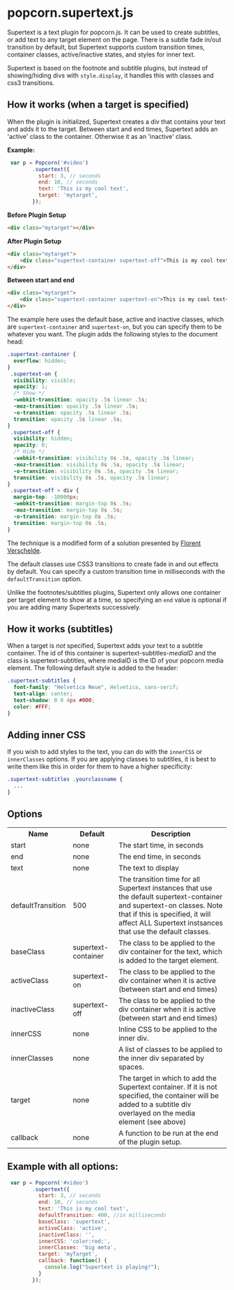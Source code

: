 popcorn.supertext.js
====================

Supertext is a text plugin for popcorn.js. It can be used to create subtitles, or add text to any target element on the page. There is a subtle fade in/out transition by default, but Supertext supports custom transition times, container classes, active/inactive states, and styles for inner text.

Supertext is based on the footnote and subtitle plugins, but instead of showing/hiding divs with `style.display`, it handles this with classes and css3 transitions.

How it works (when a target is specified)
-------------
When the plugin is initialized, Supertext creates a div that contains your text and adds it to the target. Between start and end times, Supertext adds an 'active' class to the container. Otherwise it as an 'inactive' class.

**Example:**
```javascript
 var p = Popcorn('#video')
        .supertext({
          start: 3, // seconds
          end: 10, // seconds
          text: 'This is my cool text',
          target: 'mytarget',
        });
```
**Before Plugin Setup**
```html
<div class="mytarget"></div>
```
**After Plugin Setup**
```html
<div class="mytarget">
	<div class="supertext-container supertext-off">This is my cool text</div>
</div>
```
**Between start and end**
```html
<div class="mytarget">
	<div class="supertext-container supertext-on">This is my cool text</div>
</div>
```
The example here uses the default base, active and inactive classes, which are `supertext-container` and `supertext-on`, but you can specify them to be whatever you want. The plugin adds the following styles to the document head:

```css
.supertext-container {
  overflow: hidden;
}
 .supertext-on {
  visibility: visible;
  opacity: 1;
  /* Show */
  -webkit-transition: opacity .5s linear .5s;
  -moz-transition: opacity .5s linear .5s;
  -o-transition: opacity .5s linear .5s;
  transition: opacity .5s linear .5s;
}
 .supertext-off {
  visibility: hidden;
  opacity: 0;
  /* Hide */
  -webkit-transition: visibility 0s .5s, opacity .5s linear;
  -moz-transition: visibility 0s .5s, opacity .5s linear;
  -o-transition: visibility 0s .5s, opacity .5s linear;
  transition: visibility 0s .5s, opacity .5s linear;
}
 .supertext-off > div {
  margin-top: -10000px;
  -webkit-transition: margin-top 0s .5s;
  -moz-transition: margin-top 0s .5s;
  -o-transition: margin-top 0s .5s;
  transition: margin-top 0s .5s;
}
```
The technique is a modified form of a solution presented by [Florent Verschelde](http://fvsch.com/code/transition-fade/test5.html).

The default classes use CSS3 transitions to create fade in and out effects by default. You can specify a custom transition time in milliseconds with the `defaultTransition` option.

Unlike the footnotes/subtitles plugins, Supertext only allows one container per target element to show at a time, so specifying an `end` value is optional if you are adding many Supertexts successively.

How it works (subtitles)
-------------
When a target is *not* specified, Supertext adds your text to a subtitle container. The id of this container is supertext-subtitles-*mediaID* and the class is supertext-subtitles, where mediaID is the ID of your popcorn media element. The following default style is added to the header:
```css
.supertext-subtitles { 
  font-family: "Helvetica Neue", Helvetica, sans-serif;
  text-align: center;
  text-shadow: 0 0 4px #000;
  color: #FFF;
}
```
Adding inner CSS
-------------
If you wish to add styles to the text, you can do with the `innerCSS` or `innerClasses` options. If you are applying classes to subtitles, it is best to write them like this in order for them to have a higher specificity:
```css
.supertext-subtitles .yourclassname {
  ...
}
```

Options
-------------
<table>
  <tr>
    <th>Name</th><th>Default</th><th>Description</th>
  </tr>
  <tr>
    <td>start</td><td>none</td><td>The start time, in seconds</td>
  </tr>
  <tr>
    <td>end</td><td>none</td><td>The end time, in seconds</td>
  </tr>
  <tr>
    <td>text</td><td>none</td><td>The text to display</td>
  </tr>
  <tr>
    <td>defaultTransition</td><td>500</td><td>The transition time for all Supertext instances that use the default supertext-container and supertext-on classes. Note that if this is specified, it will affect ALL Supertext instsances that use the default classes.</td>
  </tr>
  <tr>
    <td>baseClass</td><td>supertext-container</td><td>The class to be applied to the div container for the text, which is added to the target element.</td>
  </tr>
  <tr>
    <td>activeClass</td><td>supertext-on</td><td>The class to be applied to the div container when it is active (between start and end times)</td>
  </tr>
  <tr>
    <td>inactiveClass</td><td>supertext-off</td><td>The class to be applied to the div container when it is active (between start and end times)</td>
  </tr>
  <tr>
    <td>innerCSS</td><td>none</td><td>Inline CSS to be applied to the inner div.</td>
  </tr>
  <tr>
    <td>innerClasses</td><td>none</td><td>A list of classes to be applied to the inner div separated by spaces.</td>
  </tr>
  <tr>
    <td>target</td><td>none</td><td>The target in which to add the Supertext container. If it is not specified, the container will be added to a subtitle div overlayed on the media element (see above)</td>
  </tr>
   <tr>
    <td>callback</td><td>none</td><td>A function to be run at the end of the plugin setup.</td>
  </tr>
</table>


Example with all options:
-------------
```javascript
 var p = Popcorn('#video')
        .supertext({
          start: 3, // seconds
          end: 10, // seconds
          text: 'This is my cool text',
          defaultTransition: 400, //in milliseconds
          baseClass: 'supertext',
          activeClass: 'active',
          inactiveClass: '',
          innerCSS: 'color:red;',
          innerClasses: 'big meta',
          target: 'myTarget',
          callback: function() {
            console.log("Supertext is playing!");
          }
        });
```